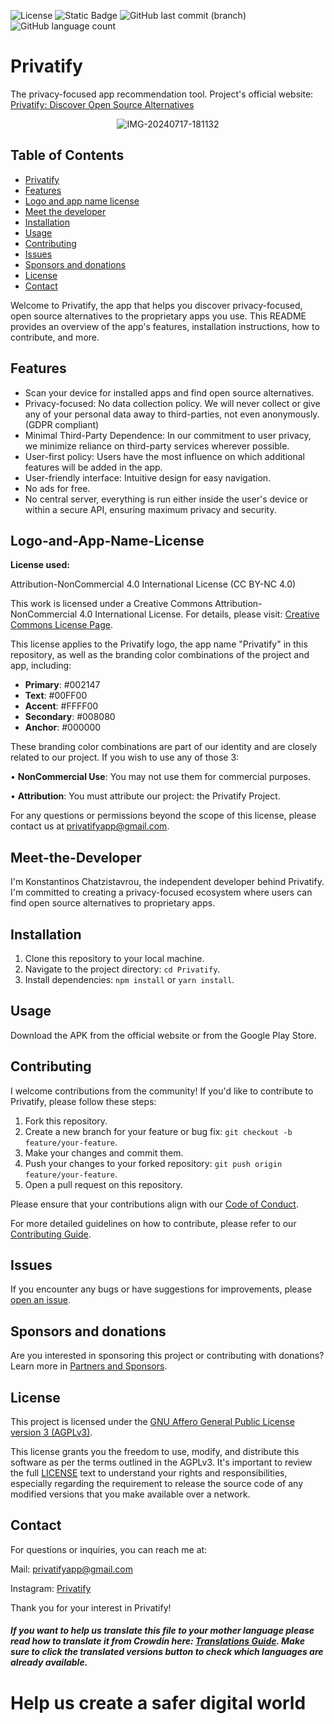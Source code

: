<img alt="License" src="https://img.shields.io/github/license/kochas23/Privatify?style=for-the-badge&label=License&&color=#333"> <img alt="Static Badge" src="https://img.shields.io/badge/Active-brightgreen?style=for-the-badge&label=Status&labelColor=%23008080&color=%23009010">
<img alt="GitHub last commit (branch)" src="https://img.shields.io/github/last-commit/kochas23/Privatify/Core?style=for-the-badge&logoColor=%23002147&label=Last%20commit&labelColor=%23008080&color=%2300FF00"> <img alt="GitHub language count" src="https://img.shields.io/github/languages/count/kochas23/Privatify?style=for-the-badge&labelColor=%230000FF">

# Privatify
The privacy-focused app recommendation tool. Project's official website: [Privatify: Discover Open Source Alternatives](https://privatify-project.rf.gd/)

<p align="center">
<img src="https://i.ibb.co/YcFHJx1/IMG-20240717-181132.png" alt="IMG-20240717-181132" border="0"></a>

## Table of Contents

- [Privatify](#privatify)
- [Features](#features)
- [Logo and app name license](#logo-and-app-name-license)
- [Meet the developer](#meet-the-developer)
- [Installation](#installation)
- [Usage](#usage)
- [Contributing](#contributing)
- [Issues](#issues)
- [Sponsors and donations](#sponsors-and-donations)
- [License](#license)
- [Contact](#contact)

Welcome to Privatify, the app that helps you discover privacy-focused, open source alternatives to the proprietary apps you use. This README provides an overview of the app's features, installation instructions, how to contribute, and more.

## Features

- Scan your device for installed apps and find open source alternatives.
- Privacy-focused: No data collection policy. We will never collect or give any of your personal data away to third-parties, not even anonymously. (GDPR compliant)
- Minimal Third-Party Dependence: In our commitment to user privacy, we minimize reliance on third-party services wherever possible.
- User-first policy: Users have the most influence on which additional features will be added in the app.
- User-friendly interface: Intuitive design for easy navigation.
- No ads for free.
- No central server, everything is run either inside the user's device or within a secure API, ensuring maximum privacy and security.

## Logo-and-App-Name-License

**License used:**

Attribution-NonCommercial 4.0 International License (CC BY-NC 4.0)

This work is licensed under a Creative Commons Attribution-NonCommercial 4.0 International License.
For details, please visit: [Creative Commons License Page](https://creativecommons.org/licenses/by-nc/4.0/).

This license applies to the Privatify logo, the app name "Privatify" in this repository, as well as the branding color combinations of the project and app, including:

- **Primary**: #002147
- **Text**: #00FF00
- **Accent**: #FFFF00
- **Secondary**: #008080
- **Anchor**: #000000

These branding color combinations are part of our identity and are closely related to our project.
If you wish to use any of those 3:

• **NonCommercial Use**: You may not use them for commercial purposes.

• **Attribution**: You must attribute our project: the Privatify Project.

For any questions or permissions beyond the scope of this license, please contact us at privatifyapp@gmail.com.

## Meet-the-Developer

I'm Konstantinos Chatzistavrou, the independent developer behind Privatify. I'm committed to creating a privacy-focused ecosystem where users can find open source alternatives to proprietary apps.

## Installation

1. Clone this repository to your local machine.
2. Navigate to the project directory: `cd Privatify`.
3. Install dependencies: `npm install` or `yarn install`.

## Usage

Download the APK from the official website or from the Google Play Store.

## Contributing

I welcome contributions from the community! If you'd like to contribute to Privatify, please follow these steps:

1. Fork this repository.
2. Create a new branch for your feature or bug fix: `git checkout -b feature/your-feature`.
3. Make your changes and commit them.
4. Push your changes to your forked repository: `git push origin feature/your-feature`.
5. Open a pull request on this repository.

Please ensure that your contributions align with our [Code of Conduct](CODE_OF_CONDUCT.md).

For more detailed guidelines on how to contribute, please refer to our [Contributing Guide](Contributing.md).

## Issues

If you encounter any bugs or have suggestions for improvements, please [open an issue](https://github.com/kochas23/Privatify/issues).

## Sponsors and donations

Are you interested in sponsoring this project or contributing with donations? Learn more in [Partners and Sponsors](Partners%20And%20Sponsors.md).

## License

This project is licensed under the [GNU Affero General Public License version 3 (AGPLv3)](https://github.com/kochas23/Privatify/blob/Core/LICENSE).

This license grants you the freedom to use, modify, and distribute this software as per the terms outlined in the AGPLv3. It's important to review the full [LICENSE](https://github.com/kochas23/Privatify/blob/Core/LICENSE) text to understand your rights and responsibilities, especially regarding the requirement to release the source code of any modified versions that you make available over a network.

## Contact

For questions or inquiries, you can reach me at:

Mail: privatifyapp@gmail.com

Instagram: [Privatify](https://instagram.com/_privatify_official_?utm_source=qr&igshid=NGExMmI2YTkyZg%3D%3D)

Thank you for your interest in Privatify!

##### If you want to help us translate this file to your mother language please read how to translate it from Crowdin here: [Translations Guide](Translations.md). Make sure to click the translated versions button to check which languages are already available.

# Help us create a safer digital world